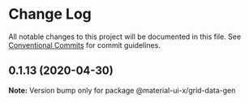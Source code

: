 # Change Log

All notable changes to this project will be documented in this file.
See [Conventional Commits](https://conventionalcommits.org) for commit guidelines.

## 0.1.13 (2020-04-30)

**Note:** Version bump only for package @material-ui-x/grid-data-gen
